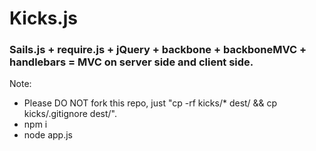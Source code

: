 # Kicks.js
### Sails.js + require.js + jQuery + backbone + backboneMVC + handlebars = MVC on server side and client side.

Note:
* Please DO NOT fork this repo, just "cp -rf kicks/* dest/ && cp kicks/.gitignore dest/".
* npm i
* node app.js
